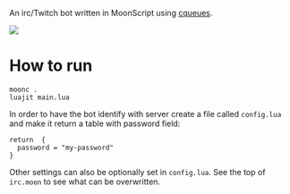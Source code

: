An irc/Twitch bot written in MoonScript using [cqueues](https://github.com/wahern/cqueues).

[![](http://leafo.net/dump/twitch-banner.svg)](https://www.twitch.tv/moonscript)


# How to run

    moonc .
    luajit main.lua

In order to have the bot identify with server create a file
called `config.lua` and make it return a table with password field:

    return  {
      password = "my-password"
    }

Other settings can also be optionally set in `config.lua`. See the top of
`irc.moon` to see what can be overwritten.

